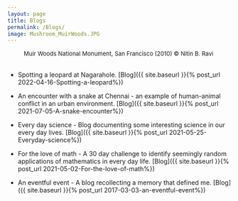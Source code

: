 ```yaml
---
layout: page
title: Blogs
permalink: /Blogs/
image: Mushroom_MuirWoods.JPG
---
```

<center><font size="2">Muir Woods National Monument, San Francisco (2010) &copy; Nitin B. Ravi </font></center>

<br>

* Spotting a leopard at Nagarahole. [Blog]({{ site.baseurl }}{% post_url 2022-04-16-Spotting-a-leopard%})

* An encounter with a snake at Chennai - an example of human-animal conflict in an urban environment. [Blog]({{ site.baseurl }}{% post_url 2021-07-05-A-snake-encounter%})

* Every day science - Blog documenting some interesting science in our every day lives. [Blog]({{ site.baseurl }}{% post_url 2021-05-25-Everyday-science%})

* For the love of math - A 30 day challenge to identify seemingly random applications of mathematics in every day life. [Blog]({{ site.baseurl }}{% post_url 2021-05-02-For-the-love-of-math%})
  
* An eventful event - A blog recollecting a memory that defined me. [Blog]({{ site.baseurl }}{% post_url 2017-03-03-an-eventful-event%})

